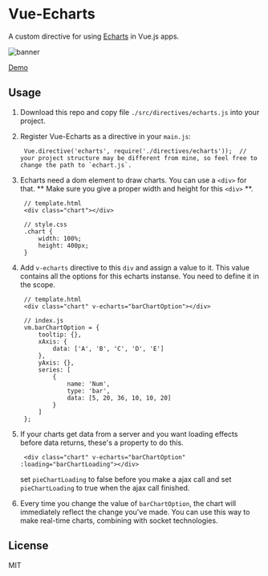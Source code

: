 # Vue-Echarts

A custom directive for using [Echarts](http://echarts.baidu.com/) in Vue.js apps.

![banner](https://raw.githubusercontent.com/panteng/vue-echarts/master/banner.jpg)

[Demo](http://panteng.me/demos/vue-echarts)

## Usage

1. Download this repo and copy file `./src/directives/echarts.js` into your project.

2. Register Vue-Echarts as a directive in your `main.js`:

        Vue.directive('echarts', require('./directives/echarts'));  //  your project structure may be different from mine, so feel free to change the path to `echart.js`.
       
3. Echarts need a dom element to draw charts. You can use a `<div>` for that. ** Make sure you give a proper width and height for this `<div>` **.
    
        // template.html
        <div class="chart"></div>
        
        // style.css
        .chart {
            width: 100%;
            height: 400px;
        }

4. Add `v-echarts` directive to this `div` and assign a value to it. This value contains all the options for this echarts instanse. You need to define it in the scope.
 
        // template.html
        <div class="chart" v-echarts="barChartOption"></div>
        
        // index.js
        vm.barChartOption = {
            tooltip: {},
            xAxis: {
                data: ['A', 'B', 'C', 'D', 'E']
            },
            yAxis: {},
            series: [
                {
                    name: 'Num',
                    type: 'bar',
                    data: [5, 20, 36, 10, 10, 20]
                }
            ]
        };
        
5. If your charts get data from a server and you want loading effects before data returns, these's a property to do this.

        <div class="chart" v-echarts="barChartOption" :loading="barChartLoading"></div>
    
    set `pieChartLoading` to false before you make a ajax call and set `pieChartLoading` to true when the ajax call finished.
    
6. Every time you change the value of `barChartOption`, the chart will immediately reflect the change you've made. You can use this way to make real-time charts, combining with socket technologies.

## License

MIT